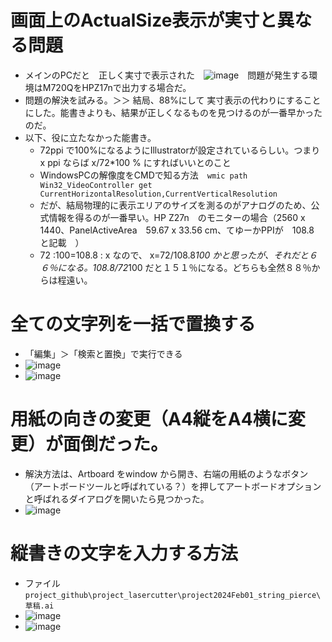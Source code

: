 # 画面上のActualSize表示が実寸と異なる問題
* メインのPCだと　正しく実寸で表示された　![image](https://github.com/jamad/jamad.github.io/assets/949913/5d27f4e4-0cec-4735-93d0-7722ac6f879d)　問題が発生する環境はM720QをHPZ17nで出力する場合だ。
* 問題の解決を試みる。＞＞ 結局、88%にして 実寸表示の代わりにすることにした。能書きよりも、結果が正しくなるものを見つけるのが一番早かったのだ。
* 以下、役に立たなかった能書き。
  * 72ppi で100%になるようにIllustratorが設定されているらしい。つまり x ppi ならば x/72*100 % にすればいいとのこと
  * WindowsPCの解像度をCMDで知る方法　`wmic path Win32_VideoController get CurrentHorizontalResolution,CurrentVerticalResolution`
  * だが、結局物理的に表示エリアのサイズを測るのがアナログのため、公式情報を得るのが一番早い。HP Z27n　のモニターの場合（2560 x 1440、PanelActiveArea　59.67 x 33.56 cm、てゆーかPPIが　108.8　と記載　）
  * 72 :100=108.8 : x なので、 x=72/108.8*100 かと思ったが、それだと６６％になる。108.8/72*100 だと１５１％になる。どちらも全然８８％からは程遠い。

# 全ての文字列を一括で置換する
* 「編集」＞「検索と置換」で実行できる　
* ![image](https://github.com/jamad/jamad.github.io/assets/949913/99f49849-8901-420a-867c-f90a77538cdc)
* ![image](https://github.com/jamad/jamad.github.io/assets/949913/04a53f53-e388-41c4-9f46-a40d45cca52b)


# 用紙の向きの変更（A4縦をA4横に変更）が面倒だった。
* 解決方法は、Artboard をwindow から開き、右端の用紙のようなボタン（アートボードツールと呼ばれている？）を押してアートボードオプションと呼ばれるダイアログを開いたら見つかった。
* ![image](https://github.com/jamad/jamad.github.io/assets/949913/73506b92-b3ec-4658-b8a1-79579f57d10e)



# 縦書きの文字を入力する方法　
* ファイル　`project_github\project_lasercutter\project2024Feb01_string_pierce\草稿.ai`
* ![image](https://github.com/jamad/jamad.github.io/assets/949913/21550e1f-ec30-4399-9b83-3d0feadddf43)
* ![image](https://github.com/jamad/jamad.github.io/assets/949913/34a9f7ee-e112-455c-90ef-fc3dde514161)

